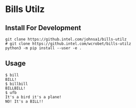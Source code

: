 # Bills Utilz

## Install For Development

```console
git clone https://github.intel.com/johnsa1/bills-utilz
# git clone https://github.intel.com/wcrobet/bills-utilz
python3 -m pip install --user -e .
```

## Usage

```console
$ bill
BILL!
$ billbill
BILLBILL!
$ ufb
It's a bird it's a plane!
NO! It's a BILL!!
```
